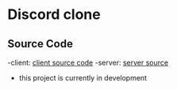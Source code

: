 # Discord clone

## Source Code 
-client: [client source code](https://github.com/dvsujan/discordcolonefrontend)
-server: [server source]( https://github.com/dvsujan/serverdesktopapp)

- this project is currently in development

